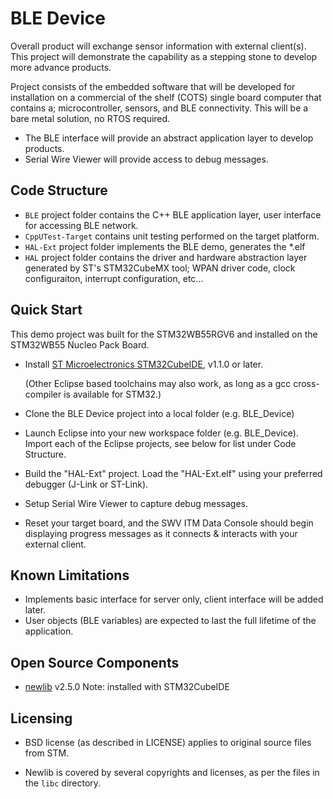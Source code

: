 # BLE Device

Overall product will exchange sensor information with external client(s). This project will demonstrate the capability as a stepping stone to develop more advance products.

Project consists of the embedded software that will be developed for installation on a commercial of the shelf (COTS) single board computer that contains a; microcontroller, sensors, and BLE connectivity. This will be a bare metal solution, no RTOS required.
* The BLE interface will provide an abstract application layer to develop products.
* Serial Wire Viewer will provide access to debug messages.

## Code Structure

* `BLE` project folder contains the C++ BLE application layer, user interface for accessing BLE network.
* `CppUTest-Target` contains unit testing performed on the target platform.
* `HAL-Ext` project folder implements the BLE demo, generates the *.elf
* `HAL` project folder contains the driver and hardware abstraction layer generated by ST's STM32CubeMX tool; WPAN driver code, clock configuraiton, interrupt configuration, etc...

## Quick Start

This demo project was built for the STM32WB55RGV6 and installed on the STM32WB55 Nucleo Pack Board.

* Install [ST Microelectronics STM32CubeIDE](https://www.st.com/en/development-tools/stm32cubeide.html), v1.1.0 or later.

    (Other Eclipse based toolchains may also work, as long as a gcc cross-compiler is available for STM32.)

* Clone the BLE Device project into a local folder (e.g. BLE_Device)

* Launch Eclipse into your new workspace folder (e.g. BLE_Device). Import each of the Eclipse projects, see below for list under Code Structure.

* Build the "HAL-Ext" project. Load the "HAL-Ext.elf" using your preferred debugger (J-Link or ST-Link). 

* Setup Serial Wire Viewer to capture debug messages.

* Reset your target board, and the SWV ITM Data Console should begin displaying progress messages as it connects & interacts with your external client.

## Known Limitations
* Implements basic interface for server only, client interface will be added later.
* User objects (BLE variables) are expected to last the full lifetime of the application.

## Open Source Components

* [newlib](https://github.com/mirror/newlib-cygwin) v2.5.0 Note: installed with STM32CubeIDE

## Licensing

* BSD license (as described in LICENSE) applies to original source files from STM.

* Newlib is covered by several copyrights and licenses, as per the files in the `libc` directory.

